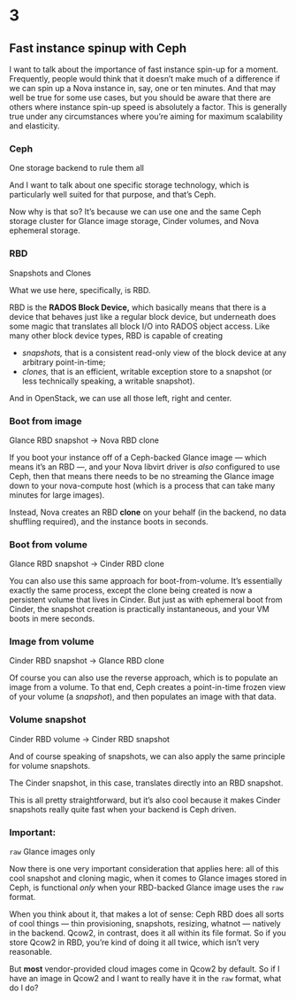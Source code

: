 # 3

## Fast instance spinup with Ceph

<!-- Note -->
I want to talk about the importance of fast instance spin-up for a
moment. Frequently, people would think that it doesn’t make much of a
difference if we can spin up a Nova instance in, say, one or ten
minutes. And that may well be true for some use cases, but you should
be aware that there are others where instance spin-up speed is
absolutely a factor. This is generally true under any circumstances
where you’re aiming for maximum scalability and elasticity.


### Ceph
One storage backend to rule them all

<!-- Note -->
And I want to talk about one specific storage technology, which is
particularly well suited for that purpose, and that’s Ceph.

Now why is that so? It’s because we can use one and the same Ceph
storage cluster for Glance image storage, Cinder volumes, and Nova
ephemeral storage.


### RBD
Snapshots and Clones

<!-- Note -->
What we use here, specifically, is RBD.

RBD is the **RADOS Block Device,** which basically means that there is
a device that behaves just like a regular block device, but underneath
does some magic that translates all block I/O into RADOS object
access. Like many other block device types, RBD is capable of creating

* _snapshots,_ that is a consistent read-only view of the block device
  at any arbitrary point-in-time;
* _clones,_ that is an efficient, writable exception store to a
  snapshot (or less technically speaking, a writable snapshot).

And in OpenStack, we can use all those left, right and center.


### Boot from image
Glance RBD snapshot → Nova RBD clone

<!-- Note -->
If you boot your instance off of a Ceph-backed Glance image — which
means it’s an RBD —, and your Nova libvirt driver is *also* configured
to use Ceph, then that means there needs to be no streaming the Glance
image down to your nova-compute host (which is a process that can take
many minutes for large images).

Instead, Nova creates an RBD **clone** on your behalf (in the backend,
no data shuffling required), and the instance boots in seconds.


### Boot from volume
Glance RBD snapshot → Cinder RBD clone

<!-- Note -->
You can also use this same approach for boot-from-volume. It’s
essentially exactly the same process, except the clone being created
is now a persistent volume that lives in Cinder. But just as with
ephemeral boot from Cinder, the snapshot creation is practically
instantaneous, and your VM boots in mere seconds.


### Image from volume
Cinder RBD snapshot → Glance RBD clone

<!-- Note -->
Of course you can also use the reverse approach, which is to populate
an image from a volume. To that end, Ceph creates a point-in-time
frozen view of your volume (a *snapshot*), and then populates an image
with that data.


### Volume snapshot
Cinder RBD volume → Cinder RBD snapshot

<!-- Note -->
And of course speaking of snapshots, we can also apply the same
principle for volume snapshots.

The Cinder snapshot, in this case, translates directly into an RBD
snapshot.

This is all pretty straightforward, but it’s also cool because it
makes Cinder snapshots really quite fast when your backend is Ceph
driven.


### Important:
`raw` Glance images only

<!-- Note -->
Now there is one very important consideration that applies here: all
of this cool snapshot and cloning magic, when it comes to Glance
images stored in Ceph, is functional *only* when your RBD-backed
Glance image uses the `raw` format.

When you think about it, that makes a lot of sense: Ceph RBD does all
sorts of cool things — thin provisioning, snapshots, resizing, whatnot
— natively in the backend. Qcow2, in contrast, does it all within its
file format. So if you store Qcow2 in RBD, you’re kind of doing it all
twice, which isn’t very reasonable.

But **most** vendor-provided cloud images come in Qcow2 by default. So
if I have an image in Qcow2 and I want to really have it in the `raw`
format, what do I do?
